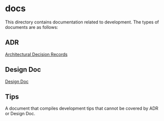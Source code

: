 # docs

This directory contains documentation related to development.
The types of documents are as follows:

## ADR

[Architectural Decision Records](https://adr.github.io/)

## Design Doc

[Design Doc](https://book.st-hakky.com/hakky/design_doc/)

## Tips

A document that compiles development tips that cannot be covered by ADR or Design Doc.
